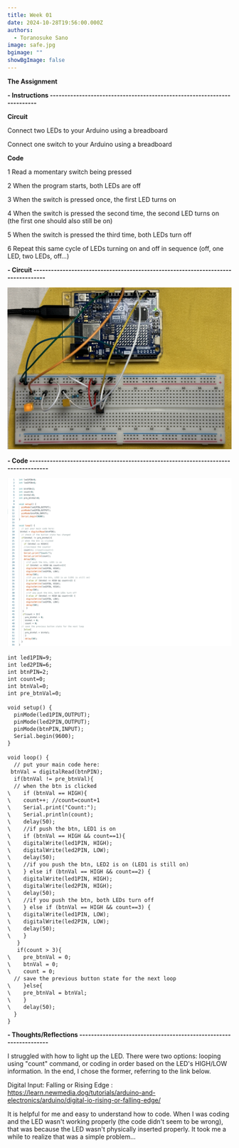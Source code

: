 ```yaml
---
title: Week 01
date: 2024-10-28T19:56:00.000Z
authors:
  - Toranosuke Sano
image: safe.jpg
bgimage: ""
showBgImage: false
---
```

**The Assignment** 

**\- Instructions ------------------------------------------------------------------------**

**Circuit** 

Connect two LEDs to your Arduino using a breadboard

Connect one switch to your Arduino using a breadboard

**Code**

1 Read a momentary switch being pressed

2 When the program starts, both LEDs are off

3 When the switch is pressed once, the first LED turns on

4 When the switch is pressed the second time, the second LED turns on (the first one should also still be on)

5 When the switch is pressed the third time, both LEDs turn off

6 Repeat this same cycle of LEDs turning on and off in sequence (off, one LED, two LEDs, off…)

**\- Circuit ---------------------------------------------------------------------------------**

![](img_7521.jpg)

**\- Code -----------------------------------------------------------------------------------**

![](スクリーンショット-2024-10-30-23.30.10.png)

```
int led1PIN=9;
int led2PIN=6;
int btnPIN=2;
int count=0;
int btnVal=0;
int pre_btnVal=0;

void setup() {
  pinMode(led1PIN,OUTPUT);
  pinMode(led2PIN,OUTPUT);
  pinMode(btnPIN,INPUT);
  Serial.begin(9600);
}

void loop() {
  // put your main code here:
 btnVal = digitalRead(btnPIN);
  if(btnVal != pre_btnVal){ 
  // when the btn is clicked
\    if (btnVal == HIGH){
\    count++; //count=count+1
\    Serial.print("Count:");
\    Serial.println(count);
\    delay(50);
\    //if push the btn, LED1 is on
\    if (btnVal == HIGH && count==1){
\    digitalWrite(led1PIN, HIGH);
\    digitalWrite(led2PIN, LOW);
\    delay(50);
\    //if you push the btn, LED2 is on (LED1 is still on)
\    } else if (btnVal == HIGH && count==2) {
\    digitalWrite(led1PIN, HIGH);
\    digitalWrite(led2PIN, HIGH);
\    delay(50);
\    //if you push the btn, both LEDs turn off
\    } else if (btnVal == HIGH && count==3) {
\    digitalWrite(led1PIN, LOW);
\    digitalWrite(led2PIN, LOW);
\    delay(50);
\    } 
   }
   if(count > 3){
\    pre_btnVal = 0;
\    btnVal = 0;
\    count = 0;
  // save the previous button state for the next loop 
\    }else{ 
\    pre_btnVal = btnVal;
\    }
\    delay(50);
  }
}
```

**\- Thoughts/Reflections ------------------------------------------------------------------**

I struggled with how to light up the LED. There were two options: looping using "count" command, or coding in order based on the LED's HIGH/LOW information. In the end, I chose the former, referring to the link below. 

Digital Input: Falling or Rising Edge : <https://learn.newmedia.dog/tutorials/arduino-and-electronics/arduino/digital-io-rising-or-falling-edge/>

It is helpful for me and easy to understand how to code. When I was coding and the LED wasn't working properly (the code didn't seem to be wrong), that was because the LED wasn't physically inserted properly. It took me a while to realize that was a simple problem...
